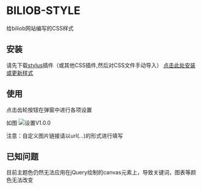 # BILIOB-STYLE
给biliob网站编写的CSS样式
## 安装
请先下载[stylus](https://add0n.com/stylus.html)插件（或其他CSS插件,然后对CSS文件手动导入）
 [点击此处安装或更新样式](https://cdn.jsdelivr.net/gh/ApolloniusSun/BILIOB-STYLE@main/index.user.css)
## 使用
点击齿轮按钮在弹窗中进行各项设置

如图
![设置V1.0.0](https://wx1.sinaimg.cn/mw1024/0082AfAFgy1gkiba4u7yij31hc0u0qv6.jpg "设置V1.0.0")

注意：自定义图片链接请以url(...)的形式进行填写
## 已知问题
目前主题色仍然无法应用在jQuery绘制的canvas元素上，导致关键词，图表等颜色无法改变
